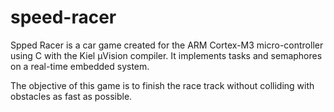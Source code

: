 # speed-racer

Spped Racer is a car game created for the ARM Cortex-M3 micro-controller using C with the Kiel μVision compiler. It implements tasks and semaphores on a real-time embedded system.

The objective of this game is to finish the race track without colliding with obstacles as fast as possible.
